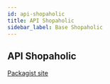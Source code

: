 ```yaml
---
id: api-shopaholic
title: API Shopaholic
sidebar_label: Base Shopaholic
---
```


## API Shopaholic

[Packagist site](https://packagist.org/packages/planetadeleste/oc-apishopaholic-plugin)
